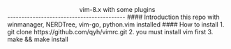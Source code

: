 <center>vim-8.x with some plugins</center> 
------------------------------------------
#### Introduction
this repo with winmanager, NERDTree, vim-go, python.vim installed
#### How to install
1. git clone https://github.com/qyh/vimrc.git
2. you must install vim first
3. make && make install

